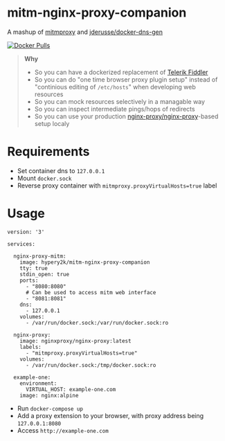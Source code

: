 # mitm-nginx-proxy-companion

A mashup of [mitmproxy](https://github.com/mitmproxy/mitmproxy) and [jderusse/docker-dns-gen](https://github.com/jderusse/docker-dns-gen)

[![Docker Pulls](https://img.shields.io/docker/pulls/hypery2k/mitm-nginx-proxy-companion.svg)](https://hub.docker.com/r/hypery2k/mitm-nginx-proxy-companion)

> **Why**
> - So you can have a dockerized replacement of [Telerik Fiddler](https://www.telerik.com/fiddler)
> - So you can do "one time browser proxy plugin setup" instead of "continious editing of `/etc/hosts`" when developing web resources
> - So you can mock resources selectively in a managable way
> - So you can inspect intermediate pings/hops of redirects
> - So you can use your production [nginx-proxy/nginx-proxy](https://github.com/nginx-proxy/nginx-proxy)-based setup localy

# Requirements

- Set container dns to `127.0.0.1`
- Mount `docker.sock`
- Reverse proxy container with `mitmproxy.proxyVirtualHosts=true` label


# Usage

```
version: '3'

services:

  nginx-proxy-mitm:
    image: hypery2k/mitm-nginx-proxy-companion
    tty: true
    stdin_open: true
    ports:
      - "8080:8080"
      # Can be used to access mitm web interface
      - "8081:8081"
    dns:
      - 127.0.0.1
    volumes:
      - /var/run/docker.sock:/var/run/docker.sock:ro

  nginx-proxy:
    image: nginxproxy/nginx-proxy:latest
    labels:
      - "mitmproxy.proxyVirtualHosts=true"
    volumes:
      - /var/run/docker.sock:/tmp/docker.sock:ro

  example-one:
    environment:
      VIRTUAL_HOST: example-one.com
    image: nginx:alpine
```

- Run `docker-compose up`
- Add a proxy extension to your browser, with proxy address being `127.0.0.1:8080`
- Access `http://example-one.com`
